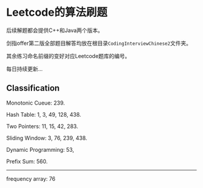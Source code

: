 # Leetcode的算法刷题

后续解题都会提供C++和Java两个版本。

剑指offer第二版全部题目解答均放在根目录`CodingInterviewChinese2`文件夹。

其余练习命名前缀的变好对应Leetcode题库的编号。

每日持续更新...

## Classification
Monotonic Cueue: 239.

Hash Table: 1, 3, 49, 128, 438.

Two Pointers: 11, 15, 42, 283.

Sliding Window: 3, 76, 239, 438.

Dynamic Programming: 53, 

Prefix Sum: 560.

---

frequency array: 76